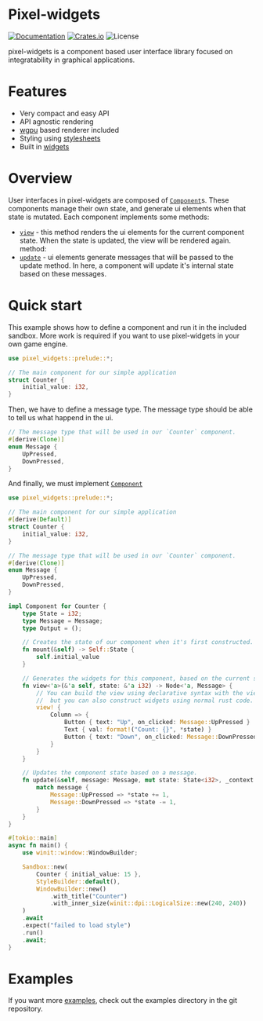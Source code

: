 # Pixel-widgets
[![Documentation](https://docs.rs/pixel-widgets/badge.svg)](https://docs.rs/pixel-widgets)
[![Crates.io](https://img.shields.io/crates/v/pixel-widgets.svg)](https://crates.io/crates/pixel-widgets)
![License](https://img.shields.io/crates/l/pixel-widgets.svg)

pixel-widgets is a component based user interface library focused on integratability in graphical applications.

# Features
- Very compact and easy API
- API agnostic rendering
- [wgpu](https://github.com/gfx-rs/wgpu-rs) based renderer included
- Styling using [stylesheets](stylesheet/index.html)
- Built in [widgets](widget/index.html)

# Overview
User interfaces in pixel-widgets are composed of [`Component`](trait.Component.html)s. These components manage their own state, and generate ui elements when that state is mutated. Each component implements some methods:
- [`view`](trait.Component.html#tymethod.view) - this method renders the ui elements for the current component state. When the state is updated, the view will be rendered again.
method:
- [`update`](trait.Component.html#tymethod.update) - ui elements generate messages that will be passed to the update method. In here, a component will update it's internal state based on these messages.

# Quick start
This example shows how to define a component and run it in the included sandbox. More work is required if you want to use pixel-widgets in your own game engine.
```rust
use pixel_widgets::prelude::*;

// The main component for our simple application
struct Counter {
    initial_value: i32,
}
```

Then, we have to define a message type. The message type should be able to tell us what happend in the ui.
```rust
// The message type that will be used in our `Counter` component.
#[derive(Clone)]
enum Message {
    UpPressed,
    DownPressed,
}
```

And finally, we must implement [`Component`](component/trait.Component.html)
```rust no_run
use pixel_widgets::prelude::*;

// The main component for our simple application
#[derive(Default)]
struct Counter {
    initial_value: i32,
}

// The message type that will be used in our `Counter` component.
#[derive(Clone)]
enum Message {
    UpPressed,
    DownPressed,
}

impl Component for Counter {
    type State = i32;
    type Message = Message;
    type Output = ();

    // Creates the state of our component when it's first constructed.
    fn mount(&self) -> Self::State {
        self.initial_value
    }

    // Generates the widgets for this component, based on the current state.
    fn view<'a>(&'a self, state: &'a i32) -> Node<'a, Message> {
        // You can build the view using declarative syntax with the view! macro,
        //  but you can also construct widgets using normal rust code.
        view! {
            Column => {
                Button { text: "Up", on_clicked: Message::UpPressed }
                Text { val: format!("Count: {}", *state) }
                Button { text: "Down", on_clicked: Message::DownPressed }
            }
        }
    }

    // Updates the component state based on a message.
    fn update(&self, message: Message, mut state: State<i32>, _context: Context<Message, ()>) {
        match message {
            Message::UpPressed => *state += 1,
            Message::DownPressed => *state -= 1,
        }
    }
}

#[tokio::main]
async fn main() {
    use winit::window::WindowBuilder;

    Sandbox::new(
        Counter { initial_value: 15 }, 
        StyleBuilder::default(), 
        WindowBuilder::new()
            .with_title("Counter")
            .with_inner_size(winit::dpi::LogicalSize::new(240, 240))
    )
    .await
    .expect("failed to load style")
    .run()
    .await;
}
```
# Examples
If you want more [examples](https://github.com/Kurble/pixel-widgets/tree/master/examples), check out the examples directory in the git repository.
